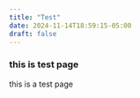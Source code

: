 ```yaml
---
title: "Test"
date: 2024-11-14T18:59:15-05:00
draft: false
---
```


### this is test page 

this is a test page

